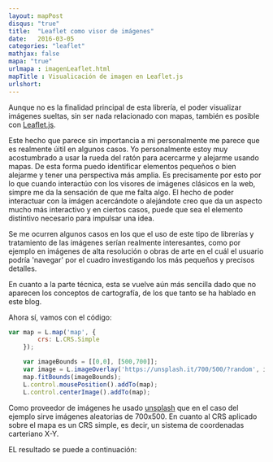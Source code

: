 ```yaml
---
layout: mapPost
disqus: "true"
title:  "Leaflet como visor de imágenes"
date:   2016-03-05
categories: "leaflet"
mathjax: false
mapa: "true"
urlmapa : imagenLeaflet.html
mapTitle : Visualicación de imagen en Leaflet.js 
urlshort: 
---
```


Aunque no es la finalidad principal de esta librería, el poder visualizar imágenes sueltas, sin ser nada relacionado con mapas, también es posible con [Leaflet.js](http://leafletjs.com/).

Este hecho que parece sin importancia a mi personalmente me parece que es realmente úitil en algunos casos. Yo personalmente estoy muy acostumbrado a usar la rueda del ratón para acercarme y alejarme usando mapas. De esta forma puedo identificar elementos pequeños o bien alejarme y tener una perspectiva más amplia.
Es precisamente por esto por lo que cuando interactúo con los visores de imágenes clásicos en la web, simpre me da la sensación de que me falta algo. El hecho de poder interactuar con la imágen acercándote o alejándote creo que da un aspecto mucho más interactivo y en ciertos casos, puede que sea el elemento distintivo necesario para impulsar una idea.

Se me ocurren algunos casos en los que el uso de este tipo de librerías y tratamiento de las imágenes serían realmente interesantes, como por ejemplo en imágenes de alta resolución o obras de arte en el cuál el usuario podría 'navegar' por el cuadro investigando los más pequeños y precisos detalles.

En cuanto a la parte técnica, esta se vuelve aún más sencilla dado que no aparecen los conceptos de cartografía, de los que tanto se ha hablado en este blog.

Ahora sí, vamos con el código:

```javascript
var map = L.map('map', {
        crs: L.CRS.Simple
    });

    var imageBounds = [[0,0], [500,700]];
    var image = L.imageOverlay('https://unsplash.it/700/500/?random', imageBounds).addTo(map);
    map.fitBounds(imageBounds);
    L.control.mousePosition().addTo(map);
    L.control.centerImage().addTo(map); 

```

Como proveedor de imágenes he usado [unsplash](https://unsplash.it/) que en el caso del ejemplo sirve imágenes aleatorias de 700x500. En cuanto al CRS aplicado sobre el mapa es un CRS simple, es decir, un sistema de coordenadas carteriano X-Y.

EL resultado se puede a continuación:

